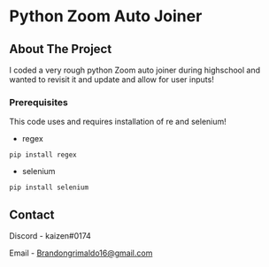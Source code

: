 # Python Zoom Auto Joiner
## About The Project
I coded a very rough python Zoom auto joiner during highschool and wanted to revisit it and update and allow for user inputs!


### Prerequisites
This code uses and requires installation of re and selenium!
* regex
```
pip install regex
```
* selenium
```
pip install selenium
```
## Contact
Discord - kaizen#0174

Email - Brandongrimaldo16@gmail.com
